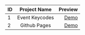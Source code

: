 | ID | Project Name  | Preview |
| ------------- |:-------------:| -----:|
| 1 | Event Keycodes |[Demo](https://mini-projects.selcukguler.com/event-keycodes) |
| 2 | Github Pages |[Demo](https://mini-projects.selcukguler.com/github-pages) |
